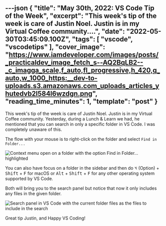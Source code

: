 ---json
{
  "title": "May 30th, 2022: VS Code Tip of the Week",
  "excerpt": "This week's tip of the week is care of Justin Noel. Justin is in my Virtual Coffee community....",
  "date": "2022-05-30T03:45:09.100Z",
  "tags": [
    "vscode",
    "vscodetips"
  ],
  "cover_image": "https://www.iamdeveloper.com/images/posts/_practicaldev_image_fetch_s--AQ2BqLB2--_c_imagga_scale,f_auto,fl_progressive,h_420,q_auto,w_1000_https:__dev-to-uploads.s3.amazonaws.com_uploads_articles_yhutedvb2l584l6wzdgn.png",
  "reading_time_minutes": 1,
  "template": "post"
}
---

This week's tip of the week is care of Justin Noel. Justin is in my Virtual Coffee community. Yesterday, during a Lunch & Learn we had, he mentioned that you can search in only a specific folder in VS Code. I was completely unaware of this.

The flow with your mouse is to right-click on the folder and select `Find in Folder...`

![Context menu open on a folder with the option Find in Folder... highlighted](https://www.iamdeveloper.com/images/posts/_uploads_articles_wyutoaledg7ltso400wu.png)
 
You can also have focus on a folder in the sidebar and then do <kbd>⌥</kbd> (Option) + <kbd>Shift</kbd> + <kbd>F</kbd> for macOS or <kbd>Alt</kbd> + <kbd>Shift</kbd> + <kbd>F</kbd> for any other operating system supported by VS Code.

Both will bring you to the search panel but notice that now it only includes any files in the given folder.

![Search panel in VS Code with the current folder files as the files to include in the search](https://www.iamdeveloper.com/images/posts/_uploads_articles_8ii1gdnhq6v55ef7qm9q.png)

Great tip Justin, and Happy VS Coding!
